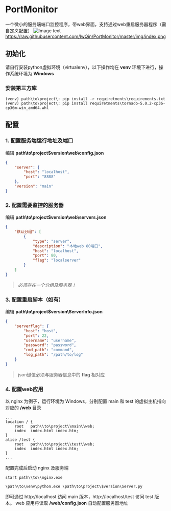 # PortMonitor

一个微小的服务端端口监控程序，带web界面，支持通过web重启服务器程序（需自定义配置）
![Image text](http://baidu.com/pic/doge.png)https://raw.githubusercontent.com/lwQin/PortMonitor/master/img/index.png

## 初始化
请自行安装python虚拟环境（virtualenv），以下操作均在 **venv** 环境下进行，操作系统环境为 **Windows**
### 安装第三方库
```shell
(venv) path\to\project\: pip install -r requiretments\requirements.txt
(venv) path\to\project\: pip install requiretments\tornado-5.0.2-cp36-cp36m-win_amd64.whl
```

## 配置
### 1. 配置服务端运行地址及端口
编辑 **path\to\project\$version\web\config.json** 
```json
{
	"server": {
		"host": "localhost",
		"port": "8888"
	},
	"version": "main"
}
```

### 2. 配置需要监控的服务器
编辑 **path\to\project\$version\web\servers.json**
```json
{
    "默认分组": [
        {
            "type": "server",
            "description": "本地web 80端口",
            "host": "localhost",
            "port": 80,
            "flag": "localserver"
        }
    ]
}
```
> *必须存在一个分组及服务器！*

### 3. 配置重启脚本（如有）
编辑 **path\to\project\$version\ServerInfo.json**
```json
{
	"serverflag": {
		"host": "host",
		"port": 22,
		"username": "username",
		"password": "password",
		"cmd_path": "command",
		"log_path": "/path/to/log"
	}
}
```
> json键值必须与服务器信息中的 **flag** 相对应

### 4. 配置web应用
以 nginx 为例子，运行环境为 Windows，分别配置 main 和 test 的虚拟主机指向对应的 **/web** 目录
```config
...
location / {
    root   path\\to\project\\main\\web;
    index  index.html index.htm;
}
alise /test {
    root   path\\to\project\\test\\web;
    index  index.html index.htm;
}
...
```
配置完成后启动 nginx 及服务端
```shell
start path\\to\\nginx.exe

\path\to\venv\python.exe \path\to\project\$version\Server.py
```
即可通过 http://localhost 访问 main 版本，http://localhost/test 访问 test 版本。
web 应用将读取 **/web/config.json** 自动配置服务器地址